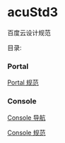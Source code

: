 # acuStd3

百度云设计规范

目录:

### Portal

[Portal 规范](https://github.com/dingzu/acuStd3/tree/master/docs/portal)

### Console

[Console 导航](https://github.com/dingzu/acuStd3/blob/master/docs/.vuepress/config/subNav/console.js)

[Console 规范](https://github.com/dingzu/acuStd3/tree/master/docs/console)
